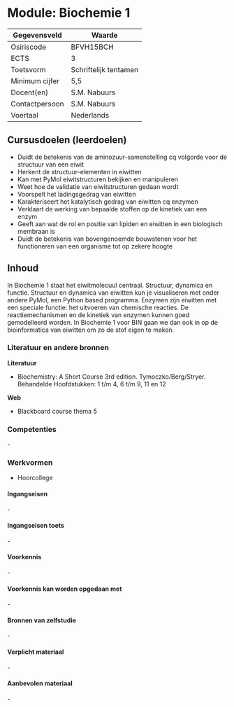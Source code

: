 # Module: Biochemie 1

| Gegevensveld  | Waarde |
| ------------- | ------------- |
| Osiriscode  | BFVH15BCH  |
| ECTS  | 3 |
| Toetsvorm  | Schriftelijk tentamen |
| Minimum cijfer  | 5,5 |
| Docent(en)  | S.M. Nabuurs |
| Contactpersoon  | S.M. Nabuurs |
| Voertaal  | Nederlands |

## Cursusdoelen (leerdoelen)

- Duidt de betekenis van de aminozuur-samenstelling cq volgorde voor de structuur van een eiwit
- Herkent de structuur-elementen in eiwitten
- Kan met PyMol eiwitstructuren bekijken en manipuleren
- Weet hoe de validatie van eiwitstructuren gedaan wordt
- Voorspelt het ladingsgedrag van eiwitten
- Karakteriseert het katalytisch gedrag van eiwitten cq enzymen
- Verklaart de werking van bepaalde stoffen op de kinetiek van een enzym
- Geeft aan wat de rol en positie van lipiden en eiwitten in een biologisch membraan is
- Duidt de betekenis van bovengenoemde bouwstenen voor het functioneren van een organisme tot op zekere hoogte

## Inhoud

In Biochemie 1 staat het eiwitmolecuul centraal. Structuur, dynamica en functie.
Structuur en dynamica van eiwitten kun je visualiseren met onder andere PyMol, een
Python based programma. Enzymen zijn eiwitten met een speciale functie: het uitvoeren van chemische reacties. De reactiemechanismen en de kinetiek van enzymen kunnen goed gemodelleerd worden. In Biochemie 1 voor BIN gaan we dan ook in op de bioinformatica van eiwitten om zo de stof eigen te maken.

### Literatuur en andere bronnen

**Literatuur**  
- Biochemistry: A Short Course 3rd edition. Tymoczko/Berg/Stryer.  
  Behandelde Hoofdstukken: 1 t/m 4, 6 t/m 9, 11 en 12

**Web**
- Blackboard course thema 5

### Competenties
\-

### Werkvormen  
- Hoorcollege

#### Ingangseisen 
\- 

#### Ingangseisen toets
\- 

#### Voorkennis
\-

#### Voorkennis kan worden opgedaan met
\-

#### Bronnen van zelfstudie
\-

#### Verplicht materiaal
\-

#### Aanbevolen materiaal
\-


